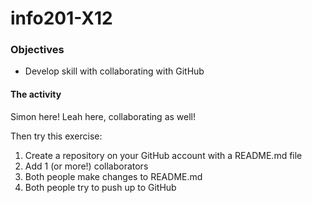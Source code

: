 # info201-X12
### Objectives
* Develop skill with collaborating with GitHub

#### The activity
Simon here!
Leah here, collaborating as well! 

Then try this exercise:

1. Create a repository on your GitHub account with a README.md file
2. Add 1 (or more!) collaborators
3. Both people make changes to README.md
4. Both people try to push up to GitHub
